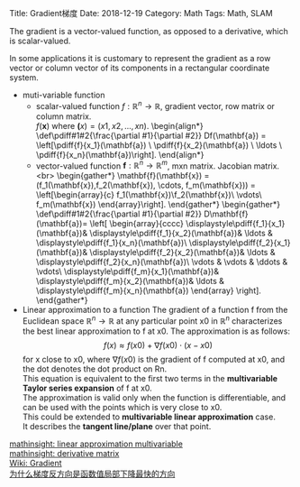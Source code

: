 Title: Gradient梯度
Date: 2018-12-19
Category: Math
Tags: Math, SLAM

The gradient is a vector-valued function, as opposed to a derivative, which is scalar-valued. 

In some applications it is customary to represent the gradient as a row vector or column vector of its components
in a rectangular coordinate system.


- muti-variable function
	* scalar-valued function $f: \mathbb{R}^n \to \mathbb{R}$, gradient vector, row matrix or column matrix.<br/>
	$f(\mathbf{x})$ where $\mathbf(x) = (x1, x2,...,xn)$.
\begin{align*}
\def\pdiff#1#2{\frac{\partial #1}{\partial #2}}
Df(\mathbf{a}) = \left[\pdiff{f}{x_1}(\mathbf{a}) \ \pdiff{f}{x_2}(\mathbf{a}) \ \ldots \ 
\pdiff{f}{x_n}(\mathbf{a})\right].
\end{align*}
	* vector-valued function $\boldsymbol{f}: \mathbb{R}^n \to \mathbb{R}^m$, mxn matrix. Jacobian matrix.<br\>
\begin{gather*}
\mathbf{f}(\mathbf{x}) = (f_1(\mathbf{x}),f_2(\mathbf{x}), \cdots, f_m(\mathbf{x}))
	=
	\left[\begin{array}{c}
f_1(\mathbf{x})\\f_2(\mathbf{x})\\ \vdots\\ f_m(\mathbf{x})
	\end{array}\right].
\end{gather*}
\begin{gather*}
\def\pdiff#1#2{\frac{\partial #1}{\partial #2}}
D\mathbf{f}(\mathbf{a})=
\left[
	\begin{array}{cccc}
	\displaystyle\pdiff{f_1}{x_1}(\mathbf{a})&
	\displaystyle\pdiff{f_1}{x_2}(\mathbf{a})&
	\ldots &
	\displaystyle\pdiff{f_1}{x_n}(\mathbf{a})\\
		\displaystyle\pdiff{f_2}{x_1}(\mathbf{a})&
		\displaystyle\pdiff{f_2}{x_2}(\mathbf{a})&
		\ldots &
		\displaystyle\pdiff{f_2}{x_n}(\mathbf{a})\\
			\vdots & \vdots & \ddots & \vdots\\
			\displaystyle\pdiff{f_m}{x_1}(\mathbf{a})&
			\displaystyle\pdiff{f_m}{x_2}(\mathbf{a})&
	\ldots &
\displaystyle\pdiff{f_m}{x_n}(\mathbf{a})
	\end{array}
	\right].
\end{gather*}
- Linear approximation to a function
The gradient of a function f from the Euclidean space $\mathbb{R}^n \to \mathbb{R}$
at any particular point x0 in $\mathbb{R}^n$ characterizes the best linear
approximation to f at x0. The approximation is as follows:
    $$f(x) \approx f (x0) + \nabla f(x0) \cdot (x−x0)$$
for x close to x0, where $\nabla f(x0)$ is the gradient of f computed at x0,
and the dot denotes the dot product on Rn.<br/>
This equation is equivalent to the first two terms in the
**multivariable Taylor series expansion** of f at x0.<br/>
The approximation is valid only when the function is differentiable, and can be
used with the points which is very close to x0.<br/>
This could be extended to **multivariable linear approximation** case.<br/>
It describes the **tangent line/plane** over that point.

[mathinsight: linear approximation multivariable](https://mathinsight.org/linear_approximation_multivariable) <br/>
[mathinsight: derivative matrix](https://mathinsight.org/derivative_matrix) <br/>
[Wiki: Gradient](https://en.wikipedia.org/wiki/Gradient) <br/>
[为什么梯度反方向是函数值局部下降最快的方向](https://zhuanlan.zhihu.com/p/24913912)

